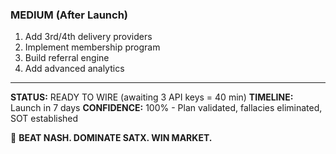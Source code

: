 ### MEDIUM (After Launch)
1. Add 3rd/4th delivery providers
2. Implement membership program
3. Build referral engine
4. Add advanced analytics

---

**STATUS:** READY TO WIRE (awaiting 3 API keys = 40 min)
**TIMELINE:** Launch in 7 days
**CONFIDENCE:** 100% - Plan validated, fallacies eliminated, SOT established

🏁 **BEAT NASH. DOMINATE SATX. WIN MARKET.**
